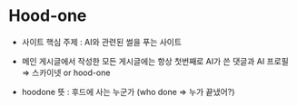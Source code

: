# Hood-one

- 사이트 핵심 주제 : AI와 관련된 썰을 푸는 사이트
- 메인 게시글에서 작성한 모든 게시글에는 항상 첫번째로 AI가 쓴 댓글과 AI 프로필 ⇒ 스카이넷 or hood-one

- hoodone 뜻 : 후드에 사는 누군가 (who done ⇒ 누가 끝냈어?)
